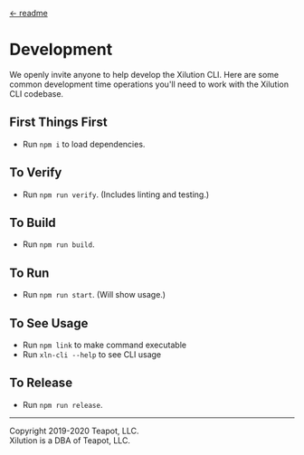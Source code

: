 [<- readme](../README.md)

# Development

We openly invite anyone to help develop the Xilution CLI.
Here are some common development time operations you'll need to work with the Xilution CLI codebase.

## First Things First

* Run `npm i` to load dependencies.

## To Verify

* Run `npm run verify`. (Includes linting and testing.)

## To Build

* Run `npm run build`.

## To Run

* Run `npm run start`. (Will show usage.)

## To See Usage

* Run `npm link` to make command executable
* Run `xln-cli --help` to see CLI usage

## To Release

* Run `npm run release`.

---
Copyright 2019-2020 Teapot, LLC.  
Xilution is a DBA of Teapot, LLC.
